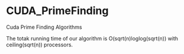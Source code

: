 # CUDA_PrimeFinding
Cuda Prime Finding Algorithms


The totak running time of our algorithm is O(sqrt(n)loglog(sqrt(n)) with ceiling(sqrt(n)) processors.
